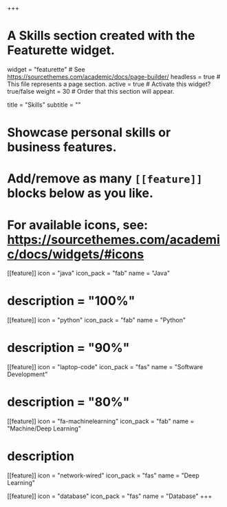 +++
# A Skills section created with the Featurette widget.
widget = "featurette"  # See https://sourcethemes.com/academic/docs/page-builder/
headless = true  # This file represents a page section.
active = true  # Activate this widget? true/false
weight = 30  # Order that this section will appear.

title = "Skills"
subtitle = ""

# Showcase personal skills or business features.
# 
# Add/remove as many `[[feature]]` blocks below as you like.
# 
# For available icons, see: https://sourcethemes.com/academic/docs/widgets/#icons
  
[[feature]]
  icon = "java"
  icon_pack = "fab"
  name = "Java"
  # description = "100%"  

[[feature]]
  icon = "python"
  icon_pack = "fab"
  name = "Python"
  # description = "90%"

[[feature]]
  icon = "laptop-code"
  icon_pack = "fas"
  name = "Software Development"
  # description = "80%"

[[feature]]
  icon = "fa-machinelearning"
  icon_pack = "fab"
  name = "Machine/Deep Learning"
  # description

[[feature]]
  icon = "network-wired"
  icon_pack = "fas"
  name = "Deep Learning"

[[feature]]
  icon = "database"
  icon_pack = "fas"
  name = "Database"
+++
